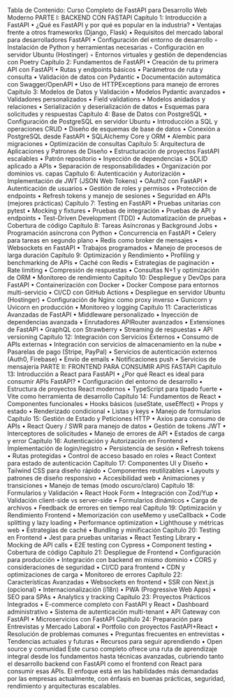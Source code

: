Tabla de Contenido: Curso Completo de FastAPI para Desarrollo Web Moderno
PARTE I: BACKEND CON FASTAPI
Capítulo 1: Introducción a FastAPI
    • ¿Qué es FastAPI y por qué es popular en la industria? 
    • Ventajas frente a otros frameworks (Django, Flask) 
    • Requisitos del mercado laboral para desarrolladores FastAPI 
    • Configuración del entorno de desarrollo 
        ◦ Instalación de Python y herramientas necesarias 
        ◦ Configuración en servidor Ubuntu (Hostinger) 
        ◦ Entornos virtuales y gestión de dependencias con Poetry 
Capítulo 2: Fundamentos de FastAPI
    • Creación de tu primera API con FastAPI 
    • Rutas y endpoints básicos 
    • Parámetros de ruta y consulta 
    • Validación de datos con Pydantic 
    • Documentación automática con Swagger/OpenAPI 
    • Uso de HTTPExceptions para manejo de errores 
Capítulo 3: Modelos de Datos y Validación
    • Modelos Pydantic avanzados 
    • Validadores personalizados 
    • Field validations 
    • Modelos anidados y relaciones 
    • Serialización y deserialización de datos 
    • Esquemas para solicitudes y respuestas 
Capítulo 4: Base de Datos con PostgreSQL
    • Configuración de PostgreSQL en servidor Ubuntu 
    • Introducción a SQL y operaciones CRUD 
    • Diseño de esquemas de base de datos 
    • Conexión a PostgreSQL desde FastAPI 
    • SQLAlchemy Core y ORM 
    • Alembic para migraciones 
    • Optimización de consultas 
Capítulo 5: Arquitectura de Aplicaciones y Patrones de Diseño
    • Estructuración de proyectos FastAPI escalables 
    • Patrón repositorio 
    • Inyección de dependencias 
    • SOLID aplicado a APIs 
    • Separación de responsabilidades 
    • Organización por dominios vs. capas 
Capítulo 6: Autenticación y Autorización
    • Implementación de JWT (JSON Web Tokens) 
    • OAuth2 con FastAPI 
    • Autenticación de usuarios 
    • Gestión de roles y permisos 
    • Protección de endpoints 
    • Refresh tokens y manejo de sesiones 
    • Seguridad en APIs (mejores prácticas) 
Capítulo 7: Testing en FastAPI
    • Pruebas unitarias con pytest 
    • Mocking y fixtures 
    • Pruebas de integración 
    • Pruebas de API y endpoints 
    • Test-Driven Development (TDD) 
    • Automatización de pruebas 
    • Cobertura de código 
Capítulo 8: Tareas Asíncronas y Background Jobs
    • Programación asíncrona con Python 
    • Concurrencia en FastAPI 
    • Celery para tareas en segundo plano 
    • Redis como broker de mensajes 
    • Websockets en FastAPI 
    • Trabajos programados 
    • Manejo de procesos de larga duración 
Capítulo 9: Optimización y Rendimiento
    • Profiling y benchmarking de APIs 
    • Caché con Redis 
    • Estrategias de paginación 
    • Rate limiting 
    • Compresión de respuestas 
    • Consultas N+1 y optimización de ORM 
    • Monitoreo de rendimiento 
Capítulo 10: Despliegue y DevOps para FastAPI
    • Containerización con Docker 
    • Docker Compose para entornos multi-servicio 
    • CI/CD con GitHub Actions 
    • Despliegue en servidor Ubuntu (Hostinger) 
    • Configuración de Nginx como proxy inverso 
    • Gunicorn y Uvicorn en producción 
    • Monitoreo y logging 
Capítulo 11: Características Avanzadas de FastAPI
    • Middleware personalizado 
    • Inyección de dependencias avanzada 
    • Enrutadores APIRouter avanzados 
    • Extensiones de FastAPI 
    • GraphQL con Strawberry 
    • Streaming de respuestas 
    • API versioning 
Capítulo 12: Integración con Servicios Externos
    • Consumo de APIs externas 
    • Integración con servicios de almacenamiento en la nube 
    • Pasarelas de pago (Stripe, PayPal) 
    • Servicios de autenticación externos (Auth0, Firebase) 
    • Envío de emails 
    • Notificaciones push 
    • Servicios de mensajería 
PARTE II: FRONTEND PARA CONSUMIR APIS FASTAPI
Capítulo 13: Introducción a React para FastAPI
    • ¿Por qué React es ideal para consumir APIs FastAPI? 
    • Configuración del entorno de desarrollo 
    • Estructura de proyectos React modernos 
    • TypeScript para tipado fuerte 
    • Vite como herramienta de desarrollo 
Capítulo 14: Fundamentos de React
    • Componentes funcionales 
    • Hooks básicos (useState, useEffect) 
    • Props y estado 
    • Renderizado condicional 
    • Listas y keys 
    • Manejo de formularios 
Capítulo 15: Gestión de Estado y Peticiones HTTP
    • Axios para consumo de APIs 
    • React Query / SWR para manejo de datos 
    • Gestión de tokens JWT 
    • Interceptores de solicitudes 
    • Manejo de errores de API 
    • Estados de carga y error 
Capítulo 16: Autenticación y Autorización en Frontend
    • Implementación de login/registro 
    • Persistencia de sesión 
    • Refresh tokens 
    • Rutas protegidas 
    • Control de acceso basado en roles 
    • React Context para estado de autenticación 
Capítulo 17: Componentes UI y Diseño
    • Tailwind CSS para diseño rápido 
    • Componentes reutilizables 
    • Layouts y patrones de diseño responsivo 
    • Accesibilidad web 
    • Animaciones y transiciones 
    • Manejo de temas (modo oscuro/claro) 
Capítulo 18: Formularios y Validación
    • React Hook Form 
    • Integración con Zod/Yup 
    • Validación client-side vs server-side 
    • Formularios dinámicos 
    • Carga de archivos 
    • Feedback de errores en tiempo real 
Capítulo 19: Optimización y Rendimiento Frontend
    • Memorización con useMemo y useCallback 
    • Code splitting y lazy loading 
    • Performance optimization 
    • Lighthouse y métricas web 
    • Estrategias de caché 
    • Bundling y minificación 
Capítulo 20: Testing en Frontend
    • Jest para pruebas unitarias 
    • React Testing Library 
    • Mocking de API calls 
    • E2E testing con Cypress 
    • Component testing 
    • Cobertura de código 
Capítulo 21: Despliegue de Frontend
    • Configuración para producción 
    • Integración con backend en mismo dominio 
    • CORS y consideraciones de seguridad 
    • CI/CD para frontend 
    • CDN y optimizaciones de carga 
    • Monitoreo de errores 
Capítulo 22: Características Avanzadas
    • Websockets en frontend 
    • SSR con Next.js (opcional) 
    • Internacionalización (i18n) 
    • PWA (Progressive Web Apps) 
    • SEO para SPAs 
    • Analytics y tracking 
Capítulo 23: Proyectos Prácticos Integrados
    • E-commerce completo con FastAPI y React 
    • Dashboard administrativo 
    • Sistema de autenticación multi-tenant 
    • API Gateway con FastAPI 
    • Microservicios con FastAPI 
Capítulo 24: Preparación para Entrevistas y Mercado Laboral
    • Portfolio con proyectos FastAPI+React 
    • Resolución de problemas comunes 
    • Preguntas frecuentes en entrevistas 
    • Tendencias actuales y futuras 
    • Recursos para seguir aprendiendo 
    • Open source y comunidad 
Este curso completo ofrece una ruta de aprendizaje integral desde los fundamentos hasta técnicas avanzadas, cubriendo tanto el desarrollo backend con FastAPI como el frontend con React para consumir esas APIs. El enfoque está en las habilidades más demandadas por las empresas actualmente, con énfasis en buenas prácticas, seguridad, rendimiento y arquitecturas escalables.
